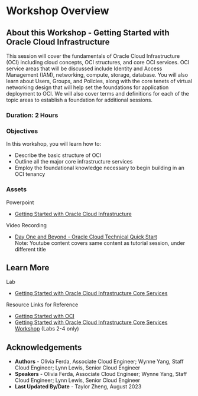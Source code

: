 # Workshop Overview

## About this Workshop - Getting Started with Oracle Cloud Infrastructure

This session will cover the fundamentals of Oracle Cloud Infrastructure (OCI) including cloud concepts, OCI structures, and core OCI services. OCI service areas that will be discussed include Identity and Access Management (IAM), networking, compute, storage, database. You will also learn about Users, Groups, and Policies, along with the core tenets of virtual networking design that will help set the foundations for application deployment to OCI. We will also cover terms and definitions for each of the topic areas to establish a foundation for additional sessions. 


### **Duration: 2 Hours**

### Objectives

In this workshop, you will learn how to:
* Describe the basic structure of OCI
* Outline all the major core infrastructure services
* Employ the foundational knowledge necessary to begin building in an OCI tenancy

### **Assets**

Powerpoint
* [Getting Started with Oracle Cloud Infrastructure](https://objectstorage.us-ashburn-1.oraclecloud.com/p/9ubSUAsiul5s_hiVzS0y77tvYiLkAJ1yhhUQzGWQ8L8XPKcqel84naPdx982V9_s/n/ociobtnas/b/Getting_Started_with_OCI/o/TUT2551%20Getting%20Started%20with%20Oracle%20Cloud%20Infrastructure.pdf)

Video Recording
* [Day One and Beyond - Oracle Cloud Technical Quick Start](https://www.youtube.com/watch?v=8kYEYNMK4zg&ab_channel=OracleLearning)
<br>Note: Youtube content covers same content as tutorial session, under different title

## Learn More

Lab
* [Getting Started with Oracle Cloud Infrastructure Core Services](https://apexapps.oracle.com/pls/apex/r/dbpm/livelabs/view-workshop?wid=648&clear=RR,180&session=6361856240041)

Resource Links for Reference
* [Getting Started with OCI](https://docs.oracle.com/en-us/iaas/Content/GSG/Concepts/baremetalintro.htm) 
* [Getting Started with Oracle Cloud Infrastructure Core Services Workshop](https://apexapps.oracle.com/pls/apex/r/dbpm/livelabs/view-workshop?wid=648) (Labs 2-4 only)


## Acknowledgements
* **Authors** - Olivia Ferda, Associate Cloud Engineer; Wynne Yang, Staff Cloud Engineer; Lynn Lewis, Senior Cloud Engineer
* **Speakers** -  Olivia Ferda, Associate Cloud Engineer; Wynne Yang, Staff Cloud Engineer; Lynn Lewis, Senior Cloud Engineer
* **Last Updated By/Date** - Taylor Zheng, August 2023
